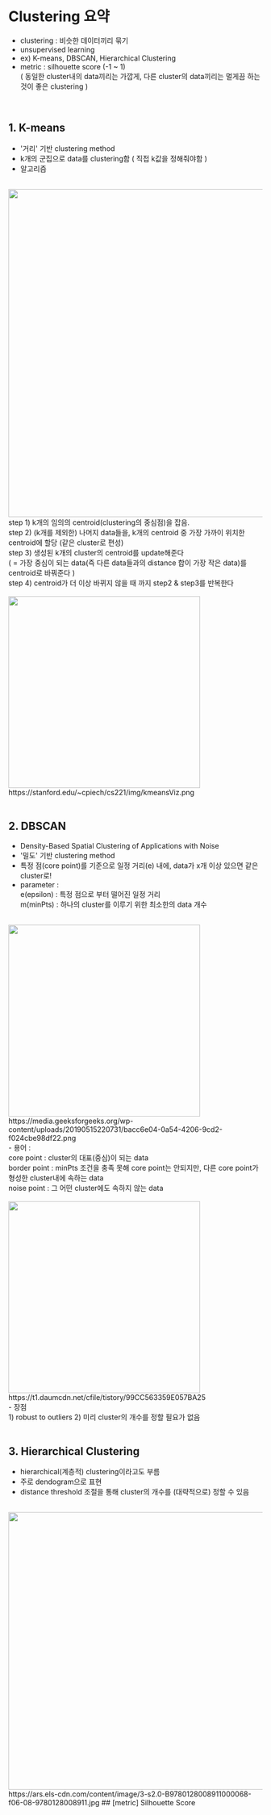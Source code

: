 # Clustering 요약
- clustering : 비슷한 데이터끼리 묶기
- unsupervised learning
- ex) K-means, DBSCAN, Hierarchical Clustering
- metric : silhouette score (-1 ~ 1) </br>
 ( 동일한 cluster내의 data끼리는 가깝게, 다른 cluster의 data끼리는 멀게끔 하는 것이 좋은 clustering )
</br>

## 1. K-means
- '거리' 기반 clustering method
- k개의 군집으로 data를 clustering함 ( 직접 k값을 정해줘야함 )
- 알고리즘 
</br>
<img src="https://media.springernature.com/original/springer-static/image/art%3A10.1007%2Fs00521-013-1437-4/MediaObjects/521_2013_1437_Figa_HTML.gif", width="650" /> </br>
 step 1) k개의 임의의 centroid(clustering의 중심점)을 잡음.  </br>
 step 2) (k개를 제외한) 나머지 data들을, k개의 centroid 중 가장 가까이 위치한 centroid에 할당 (같은 cluster로 편성) </br>
 step 3) 생성된 k개의 cluster의 centroid를 update해준다 </br>
   ( = 가장 중심이 되는 data(즉 다른 data들과의 distance 합이 가장 작은 data)를 centroid로 바꿔준다 ) </br>
 step 4) centroid가 더 이상 바뀌지 않을 때 까지 step2 & step3를 반복한다 </br>
</br>
<img src="https://stanford.edu/~cpiech/cs221/img/kmeansViz.png", width="380" /> </br>
https://stanford.edu/~cpiech/cs221/img/kmeansViz.png
</br>
</br>

## 2. DBSCAN
- Density-Based Spatial Clustering of Applications with Noise
- '밀도' 기반 clustering method
- 특정 점(core point)를 기준으로 일정 거리(e) 내에, data가 x개 이상 있으면 같은 cluster로!
- parameter : </br>
   e(epsilon) : 특정 점으로 부터 떨어진 일정 거리 </br>
   m(minPts) : 하나의 cluster를 이루기 위한 최소한의 data 개수 
</br>
<img src="https://media.geeksforgeeks.org/wp-content/uploads/20190515220731/bacc6e04-0a54-4206-9cd2-f024cbe98df22.png" width="380" /> </br>
https://media.geeksforgeeks.org/wp-content/uploads/20190515220731/bacc6e04-0a54-4206-9cd2-f024cbe98df22.png </br>
- 용어 : </br>
   core point : cluster의 대표(중심)이 되는 data </br>
   border point : minPts 조건을 충족 못해 core point는 안되지만, 다른 core point가 형성한 cluster내에 속하는 data </br>
   noise point : 그 어떤 cluster에도 속하지 않는 data </br>
</br>
<img src="https://t1.daumcdn.net/cfile/tistory/99CC563359E057BA25" width="380" /> </br>
https://t1.daumcdn.net/cfile/tistory/99CC563359E057BA25 </br>
- 장점 </br>
 1) robust to outliers
 2) 미리 cluster의 개수를 정할 필요가 없음
</br>
</br>

## 3. Hierarchical Clustering
- hierarchical(계층적) clustering이라고도 부름
- 주로 dendogram으로 표현
- distance threshold 조절을 통해 cluster의 개수를 (대략적으로) 정할 수 있음
</br>
<img src="https://ars.els-cdn.com/content/image/3-s2.0-B9780128008911000068-f06-08-9780128008911.jpg" width="550" /> </br>
https://ars.els-cdn.com/content/image/3-s2.0-B9780128008911000068-f06-08-9780128008911.jpg
## [metric] Silhouette Score
